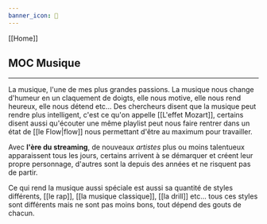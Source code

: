 ```yaml
---
banner_icon: 🎵
---
```


[[Home]]

## MOC Musique

---

La musique, l'une de mes plus grandes passions. La musique nous change d'humeur en un claquement de doigts, elle nous motive, elle nous rend heureux, elle nous détend  etc... Des chercheurs disent que la musique peut rendre plus intelligent, c'est ce qu'on appelle [[L'effet Mozart]], certains disent aussi qu'écouter une même playlist peut nous faire rentrer dans un état de [[le Flow|flow]] nous permettant d'être au maximum pour travailler.

Avec **l'ère du streaming**, de nouveaux *artistes* plus ou moins talentueux apparaissent tous les jours, certains arrivent à se démarquer et créent leur propre personnage, d'autres sont la depuis des années et ne risquent pas de partir.

Ce qui rend la musique aussi spéciale est aussi sa quantité de styles différents, [[le rap]], [[la musique classique]], [[la drill]] etc... tous ces styles sont différents mais ne sont pas moins bons, tout dépend des gouts de chacun.
